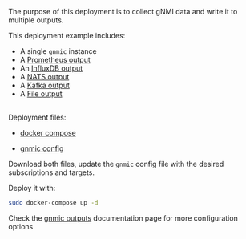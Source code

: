 The purpose of this deployment is to collect gNMI data and write it to multiple outputs.

This deployment example includes:

- A single `gnmic` instance
- A [Prometheus output](../../../user_guide/outputs/prometheus_output.md)
- An [InfluxDB output](../../../user_guide/outputs/influxdb_output.md)
- A [NATS output](../../../user_guide/outputs/nats_output.md)
- A [Kafka output](../../../user_guide/outputs/kafka_output.md)
- A [File output](../../../user_guide/outputs/file_output.md)


<div class="mxgraph" style="max-width:100%;border:1px solid transparent;margin:0 auto; display:block;" data-mxgraph="{&quot;page&quot;:12,&quot;zoom&quot;:1.4,&quot;highlight&quot;:&quot;#0000ff&quot;,&quot;nav&quot;:true,&quot;check-visible-state&quot;:true,&quot;resize&quot;:true,&quot;url&quot;:&quot;https://raw.githubusercontent.com/karimra/gnmic/diagrams/diagrams/single_instance_multiple_outputs.drawio&quot;}"></div>

<script type="text/javascript" src="https://cdn.jsdelivr.net/gh/hellt/drawio-js@main/embed2.js?&fetch=https%3A%2F%2Fraw.githubusercontent.com%2Fkarimra%2Fgnmic%2Fdiagrams%2Fsingle_instance_multiple_outputs.drawio" async></script>


Deployment files:

- [docker compose](https://github.com/karimra/gnmic/blob/master/examples/deployments/docker-compose/1.single-instance/5.multiple-outputs/docker-compose.yaml)

- [gnmic config](https://github.com/karimra/gnmic/blob/master/examples/deployments/docker-compose/1.single-instance/5.multiple-outputs/gnmic1.yaml)

Download both files, update the `gnmic` config file with the desired subscriptions and targets.

Deploy it with:

```bash
sudo docker-compose up -d
```

Check the [gnmic outputs](../../../user_guide/outputs/output_intro.md) documentation page for more configuration options
